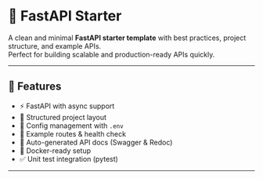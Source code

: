 # 🚀 FastAPI Starter

A clean and minimal **FastAPI starter template** with best practices, project structure, and example APIs.  
Perfect for building scalable and production-ready APIs quickly.

---

## 📌 Features
- ⚡ FastAPI with async support
- 📂 Structured project layout
- 🔧 Config management with `.env`
- 🧪 Example routes & health check
- 📝 Auto-generated API docs (Swagger & Redoc)
- 🐳 Docker-ready setup
- ✅ Unit test integration (pytest)

---

